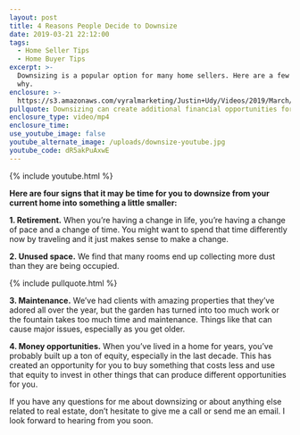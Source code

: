 ```yaml
---
layout: post
title: 4 Reasons People Decide to Downsize
date: 2019-03-21 22:12:00
tags:
  - Home Seller Tips
  - Home Buyer Tips
excerpt: >-
  Downsizing is a popular option for many home sellers. Here are a few reasons
  why.
enclosure: >-
  https://s3.amazonaws.com/vyralmarketing/Justin+Udy/Videos/2019/March/Salt+Lake+City+Real+Estate+Agent-+4+Reasons+People+Decide+to+Downsize.mp4
pullquote: Downsizing can create additional financial opportunities for you.
enclosure_type: video/mp4
enclosure_time:
use_youtube_image: false
youtube_alternate_image: /uploads/downsize-youtube.jpg
youtube_code: dR5akPuAxwE
---
```


{% include youtube.html %}

**Here are four signs that it may be time for you to downsize from your current home into something a little smaller:**

**1. Retirement.** When you’re having a change in life, you’re having a change of pace and a change of time. You might want to spend that time differently now by traveling and it just makes sense to make a change.

**2. Unused space.** We find that many rooms end up collecting more dust than they are being occupied.

{% include pullquote.html %}

**3. Maintenance.** We’ve had clients with amazing properties that they’ve adored all over the year, but the garden has turned into too much work or the fountain takes too much time and maintenance. Things like that can cause major issues, especially as you get older.

**4. Money opportunities.** When you’ve lived in a home for years, you’ve probably built up a ton of equity, especially in the last decade. This has created an opportunity for you to buy something that costs less and use that equity to invest in other things that can produce different opportunities for you.

If you have any questions for me about downsizing or about anything else related to real estate, don’t hesitate to give me a call or send me an email. I look forward to hearing from you soon.